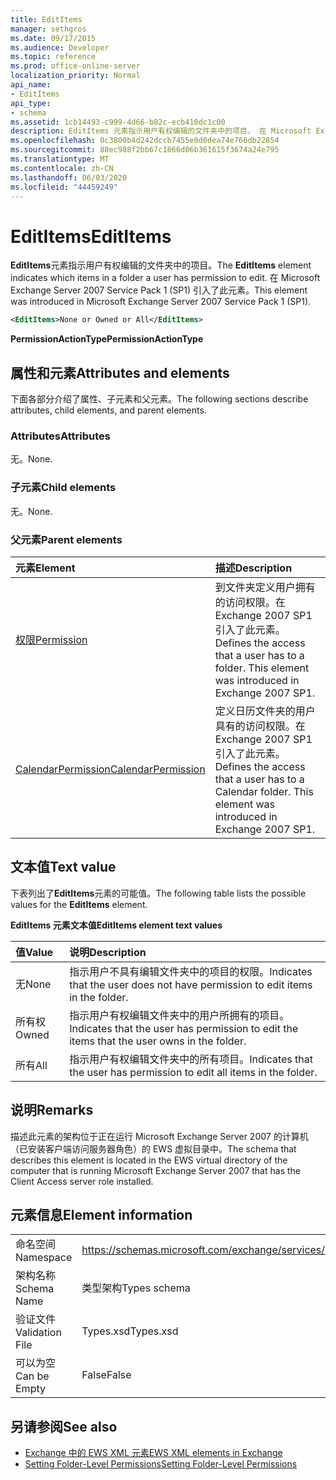 ```yaml
---
title: EditItems
manager: sethgros
ms.date: 09/17/2015
ms.audience: Developer
ms.topic: reference
ms.prod: office-online-server
localization_priority: Normal
api_name:
- EditItems
api_type:
- schema
ms.assetid: 1cb14493-c999-4d66-b82c-ecb410dc1c00
description: EditItems 元素指示用户有权编辑的文件夹中的项目。 在 Microsoft Exchange Server 2007 Service Pack 1 (SP1) 引入了此元素。
ms.openlocfilehash: 0c3800b4d242dccb7455e0d0dea74e766db22854
ms.sourcegitcommit: 88ec988f2bb67c1866d06b361615f3674a24e795
ms.translationtype: MT
ms.contentlocale: zh-CN
ms.lasthandoff: 06/03/2020
ms.locfileid: "44459249"
---
```

# <a name="edititems"></a><span data-ttu-id="d4faa-104">EditItems</span><span class="sxs-lookup"><span data-stu-id="d4faa-104">EditItems</span></span>

<span data-ttu-id="d4faa-105">**EditItems**元素指示用户有权编辑的文件夹中的项目。</span><span class="sxs-lookup"><span data-stu-id="d4faa-105">The **EditItems** element indicates which items in a folder a user has permission to edit.</span></span> <span data-ttu-id="d4faa-106">在 Microsoft Exchange Server 2007 Service Pack 1 (SP1) 引入了此元素。</span><span class="sxs-lookup"><span data-stu-id="d4faa-106">This element was introduced in Microsoft Exchange Server 2007 Service Pack 1 (SP1).</span></span> 
  
```xml
<EditItems>None or Owned or All</EditItems>
```

 <span data-ttu-id="d4faa-107">**PermissionActionType**</span><span class="sxs-lookup"><span data-stu-id="d4faa-107">**PermissionActionType**</span></span>
## <a name="attributes-and-elements"></a><span data-ttu-id="d4faa-108">属性和元素</span><span class="sxs-lookup"><span data-stu-id="d4faa-108">Attributes and elements</span></span>

<span data-ttu-id="d4faa-109">下面各部分介绍了属性、子元素和父元素。</span><span class="sxs-lookup"><span data-stu-id="d4faa-109">The following sections describe attributes, child elements, and parent elements.</span></span>
  
### <a name="attributes"></a><span data-ttu-id="d4faa-110">Attributes</span><span class="sxs-lookup"><span data-stu-id="d4faa-110">Attributes</span></span>

<span data-ttu-id="d4faa-111">无。</span><span class="sxs-lookup"><span data-stu-id="d4faa-111">None.</span></span>
  
### <a name="child-elements"></a><span data-ttu-id="d4faa-112">子元素</span><span class="sxs-lookup"><span data-stu-id="d4faa-112">Child elements</span></span>

<span data-ttu-id="d4faa-113">无。</span><span class="sxs-lookup"><span data-stu-id="d4faa-113">None.</span></span>
  
### <a name="parent-elements"></a><span data-ttu-id="d4faa-114">父元素</span><span class="sxs-lookup"><span data-stu-id="d4faa-114">Parent elements</span></span>

|<span data-ttu-id="d4faa-115">**元素**</span><span class="sxs-lookup"><span data-stu-id="d4faa-115">**Element**</span></span>|<span data-ttu-id="d4faa-116">**描述**</span><span class="sxs-lookup"><span data-stu-id="d4faa-116">**Description**</span></span>|
|:-----|:-----|
|[<span data-ttu-id="d4faa-117">权限</span><span class="sxs-lookup"><span data-stu-id="d4faa-117">Permission</span></span>](permission.md) <br/> |<span data-ttu-id="d4faa-p103">到文件夹定义用户拥有的访问权限。在 Exchange 2007 SP1 引入了此元素。</span><span class="sxs-lookup"><span data-stu-id="d4faa-p103">Defines the access that a user has to a folder. This element was introduced in Exchange 2007 SP1.</span></span>  <br/> |
|[<span data-ttu-id="d4faa-120">CalendarPermission</span><span class="sxs-lookup"><span data-stu-id="d4faa-120">CalendarPermission</span></span>](calendarpermission.md) <br/> |<span data-ttu-id="d4faa-p104">定义日历文件夹的用户具有的访问权限。在 Exchange 2007 SP1 引入了此元素。</span><span class="sxs-lookup"><span data-stu-id="d4faa-p104">Defines the access that a user has to a Calendar folder. This element was introduced in Exchange 2007 SP1.</span></span>  <br/> |
   
## <a name="text-value"></a><span data-ttu-id="d4faa-123">文本值</span><span class="sxs-lookup"><span data-stu-id="d4faa-123">Text value</span></span>

<span data-ttu-id="d4faa-124">下表列出了**EditItems**元素的可能值。</span><span class="sxs-lookup"><span data-stu-id="d4faa-124">The following table lists the possible values for the **EditItems** element.</span></span> 
  
<span data-ttu-id="d4faa-125">**EditItems 元素文本值**</span><span class="sxs-lookup"><span data-stu-id="d4faa-125">**EditItems element text values**</span></span>

|<span data-ttu-id="d4faa-126">**值**</span><span class="sxs-lookup"><span data-stu-id="d4faa-126">**Value**</span></span>|<span data-ttu-id="d4faa-127">**说明**</span><span class="sxs-lookup"><span data-stu-id="d4faa-127">**Description**</span></span>|
|:-----|:-----|
|<span data-ttu-id="d4faa-128">无</span><span class="sxs-lookup"><span data-stu-id="d4faa-128">None</span></span>  <br/> |<span data-ttu-id="d4faa-129">指示用户不具有编辑文件夹中的项目的权限。</span><span class="sxs-lookup"><span data-stu-id="d4faa-129">Indicates that the user does not have permission to edit items in the folder.</span></span>  <br/> |
|<span data-ttu-id="d4faa-130">所有权</span><span class="sxs-lookup"><span data-stu-id="d4faa-130">Owned</span></span>  <br/> |<span data-ttu-id="d4faa-131">指示用户有权编辑文件夹中的用户所拥有的项目。</span><span class="sxs-lookup"><span data-stu-id="d4faa-131">Indicates that the user has permission to edit the items that the user owns in the folder.</span></span>  <br/> |
|<span data-ttu-id="d4faa-132">所有</span><span class="sxs-lookup"><span data-stu-id="d4faa-132">All</span></span>  <br/> |<span data-ttu-id="d4faa-133">指示用户有权编辑文件夹中的所有项目。</span><span class="sxs-lookup"><span data-stu-id="d4faa-133">Indicates that the user has permission to edit all items in the folder.</span></span>  <br/> |
   
## <a name="remarks"></a><span data-ttu-id="d4faa-134">说明</span><span class="sxs-lookup"><span data-stu-id="d4faa-134">Remarks</span></span>

<span data-ttu-id="d4faa-135">描述此元素的架构位于正在运行 Microsoft Exchange Server 2007 的计算机（已安装客户端访问服务器角色）的 EWS 虚拟目录中。</span><span class="sxs-lookup"><span data-stu-id="d4faa-135">The schema that describes this element is located in the EWS virtual directory of the computer that is running Microsoft Exchange Server 2007 that has the Client Access server role installed.</span></span>
  
## <a name="element-information"></a><span data-ttu-id="d4faa-136">元素信息</span><span class="sxs-lookup"><span data-stu-id="d4faa-136">Element information</span></span>

|||
|:-----|:-----|
|<span data-ttu-id="d4faa-137">命名空间</span><span class="sxs-lookup"><span data-stu-id="d4faa-137">Namespace</span></span>  <br/> |https://schemas.microsoft.com/exchange/services/2006/types  <br/> |
|<span data-ttu-id="d4faa-138">架构名称</span><span class="sxs-lookup"><span data-stu-id="d4faa-138">Schema Name</span></span>  <br/> |<span data-ttu-id="d4faa-139">类型架构</span><span class="sxs-lookup"><span data-stu-id="d4faa-139">Types schema</span></span>  <br/> |
|<span data-ttu-id="d4faa-140">验证文件</span><span class="sxs-lookup"><span data-stu-id="d4faa-140">Validation File</span></span>  <br/> |<span data-ttu-id="d4faa-141">Types.xsd</span><span class="sxs-lookup"><span data-stu-id="d4faa-141">Types.xsd</span></span>  <br/> |
|<span data-ttu-id="d4faa-142">可以为空</span><span class="sxs-lookup"><span data-stu-id="d4faa-142">Can be Empty</span></span>  <br/> |<span data-ttu-id="d4faa-143">False</span><span class="sxs-lookup"><span data-stu-id="d4faa-143">False</span></span>  <br/> |
   
## <a name="see-also"></a><span data-ttu-id="d4faa-144">另请参阅</span><span class="sxs-lookup"><span data-stu-id="d4faa-144">See also</span></span>

- [<span data-ttu-id="d4faa-145">Exchange 中的 EWS XML 元素</span><span class="sxs-lookup"><span data-stu-id="d4faa-145">EWS XML elements in Exchange</span></span>](ews-xml-elements-in-exchange.md)
- [<span data-ttu-id="d4faa-146">Setting Folder-Level Permissions</span><span class="sxs-lookup"><span data-stu-id="d4faa-146">Setting Folder-Level Permissions</span></span>](https://msdn.microsoft.com/library/c7530e86-5112-401c-b10a-9c054ae59f07%28Office.15%29.aspx)

